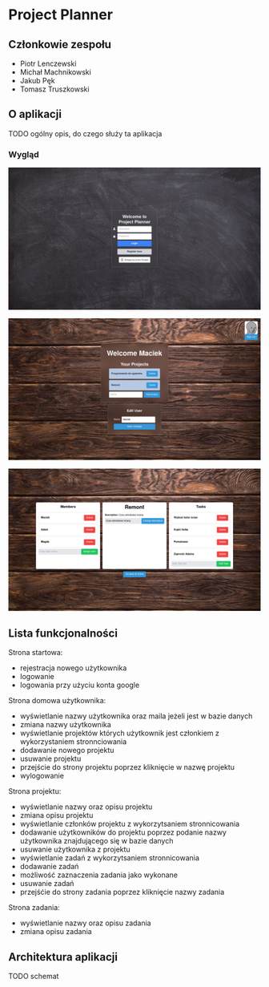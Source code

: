 # Project Planner
## Członkowie zespołu
- Piotr Lenczewski
- Michał Machnikowski
- Jakub Pęk
- Tomasz Truszkowski

## O aplikacji
TODO ogólny opis, do czego służy ta aplikacja

### Wygląd
![Strona logowania](images/login.png)

![Strona główna](images/home.png)

![Strona projektu](images/project.png)

## Lista funkcjonalności
Strona startowa:
- rejestracja nowego użytkownika
- logowanie
- logowania przy użyciu konta google

Strona domowa użytkownika:
- wyświetlanie nazwy użytkownika oraz maila jeżeli jest w bazie danych
- zmiana nazwy użytkownika
- wyświetlanie projektów których użytkownik jest członkiem z wykorzystaniem stronnciowania
- dodawanie nowego projektu
- usuwanie projektu
- przejście do strony projektu poprzez kliknięcie w nazwę projektu
- wylogowanie

Strona projektu:
- wyświetlanie nazwy oraz opisu projektu
- zmiana opisu projektu
- wyświetlanie członków projektu z wykorzytsaniem stronnicowania
- dodawanie użytkowników do projektu poprzez podanie nazwy użytkownika znajdującego się w bazie danych
- usuwanie użytkownika z projektu
- wyświetlanie zadań z wykorzytsaniem stronnicowania
- dodawanie zadań
- możliwość zaznaczenia zadania jako wykonane
- usuwanie zadań
- przejśćie do strony zadania poprzez kliknięcie nazwy zadania

Strona zadania:
- wyświetlanie nazwy oraz opisu zadania
- zmiana opisu zadania

## Architektura aplikacji
TODO schemat

